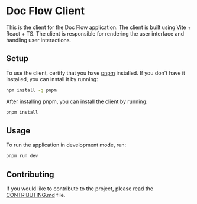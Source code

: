 # Doc Flow Client

This is the client for the Doc Flow application. The client is built using Vite + React + TS. The client is responsible for rendering the user interface and handling user interactions.

## Setup

To use the client, certify that you have [pnpm](https://pnpm.io/) installed. If you don't have it installed, you can install it by running:

```bash
npm install -g pnpm
```

After installing pnpm, you can install the client by running:

```bash
pnpm install
```

## Usage

To run the application in development mode, run:

```bash
pnpm run dev
```

## Contributing

If you would like to contribute to the project, please read the [CONTRIBUTING.md](CONTRIBUTING.md) file.